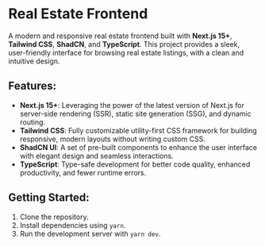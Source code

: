 # Real Estate Frontend

A modern and responsive real estate frontend built with **Next.js 15+**, **Tailwind CSS**, **ShadCN**, and **TypeScript**. This project provides a sleek, user-friendly interface for browsing real estate listings, with a clean and intuitive design.

## Features:

- **Next.js 15+**: Leveraging the power of the latest version of Next.js for server-side rendering (SSR), static site generation (SSG), and dynamic routing.
- **Tailwind CSS**: Fully customizable utility-first CSS framework for building responsive, modern layouts without writing custom CSS.
- **ShadCN UI**: A set of pre-built components to enhance the user interface with elegant design and seamless interactions.
- **TypeScript**: Type-safe development for better code quality, enhanced productivity, and fewer runtime errors.

## Getting Started:

1. Clone the repository.
2. Install dependencies using `yarn`.
3. Run the development server with `yarn dev`.
